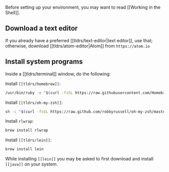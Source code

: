 Before setting up your environment, you may want to read [[Working in the Shell]].

## Download a text editor

If you already have a preferred [[tldrs/text-editor|text editor]], use that; otherwise, download [[tldrs/atom-editor|Atom]] from `https://atom.io`

## Install system programs

Inside a [[tldrs/terminal]] window, do the following:

Install `[[tldrs/homebrew]]`:

```sh
/usr/bin/ruby -e "$(curl -fsSL https://raw.githubusercontent.com/Homebrew/install/master/install)"
```

Install `[[tldrs/oh-my-zsh]]`:

```sh
sh -c "$(curl -fsSL https://raw.github.com/robbyrussell/oh-my-zsh/master/tools/install.sh)"
```

Install `rlwrap`:

```sh
brew install rlwrap
```

Install `[[tldrs/lein]]`:

```sh
brew install lein
```

While installing `[[lein]]` you may be asked to first download and install `[[java]]` on your system.
